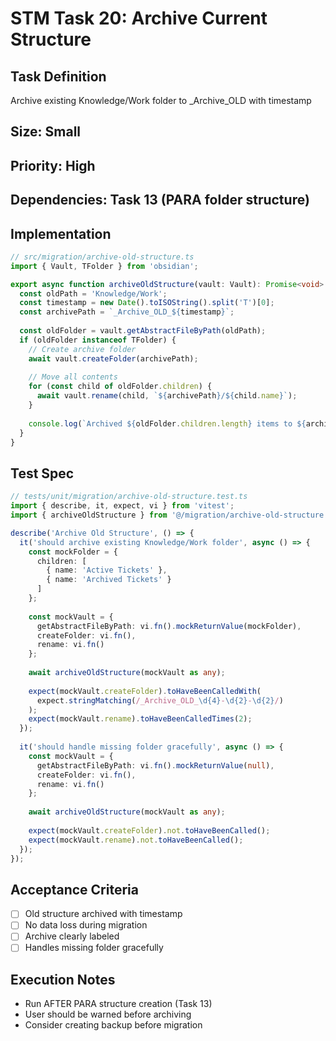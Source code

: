 # STM Task 20: Archive Current Structure

## Task Definition
Archive existing Knowledge/Work folder to _Archive_OLD with timestamp

## Size: Small
## Priority: High
## Dependencies: Task 13 (PARA folder structure)

## Implementation

```typescript
// src/migration/archive-old-structure.ts
import { Vault, TFolder } from 'obsidian';

export async function archiveOldStructure(vault: Vault): Promise<void> {
  const oldPath = 'Knowledge/Work';
  const timestamp = new Date().toISOString().split('T')[0];
  const archivePath = `_Archive_OLD_${timestamp}`;
  
  const oldFolder = vault.getAbstractFileByPath(oldPath);
  if (oldFolder instanceof TFolder) {
    // Create archive folder
    await vault.createFolder(archivePath);
    
    // Move all contents
    for (const child of oldFolder.children) {
      await vault.rename(child, `${archivePath}/${child.name}`);
    }
    
    console.log(`Archived ${oldFolder.children.length} items to ${archivePath}`);
  }
}
```

## Test Spec

```typescript
// tests/unit/migration/archive-old-structure.test.ts
import { describe, it, expect, vi } from 'vitest';
import { archiveOldStructure } from '@/migration/archive-old-structure';

describe('Archive Old Structure', () => {
  it('should archive existing Knowledge/Work folder', async () => {
    const mockFolder = {
      children: [
        { name: 'Active Tickets' },
        { name: 'Archived Tickets' }
      ]
    };
    
    const mockVault = {
      getAbstractFileByPath: vi.fn().mockReturnValue(mockFolder),
      createFolder: vi.fn(),
      rename: vi.fn()
    };
    
    await archiveOldStructure(mockVault as any);
    
    expect(mockVault.createFolder).toHaveBeenCalledWith(
      expect.stringMatching(/_Archive_OLD_\d{4}-\d{2}-\d{2}/)
    );
    expect(mockVault.rename).toHaveBeenCalledTimes(2);
  });
  
  it('should handle missing folder gracefully', async () => {
    const mockVault = {
      getAbstractFileByPath: vi.fn().mockReturnValue(null),
      createFolder: vi.fn(),
      rename: vi.fn()
    };
    
    await archiveOldStructure(mockVault as any);
    
    expect(mockVault.createFolder).not.toHaveBeenCalled();
    expect(mockVault.rename).not.toHaveBeenCalled();
  });
});
```

## Acceptance Criteria
- [ ] Old structure archived with timestamp
- [ ] No data loss during migration
- [ ] Archive clearly labeled
- [ ] Handles missing folder gracefully

## Execution Notes
- Run AFTER PARA structure creation (Task 13)
- User should be warned before archiving
- Consider creating backup before migration